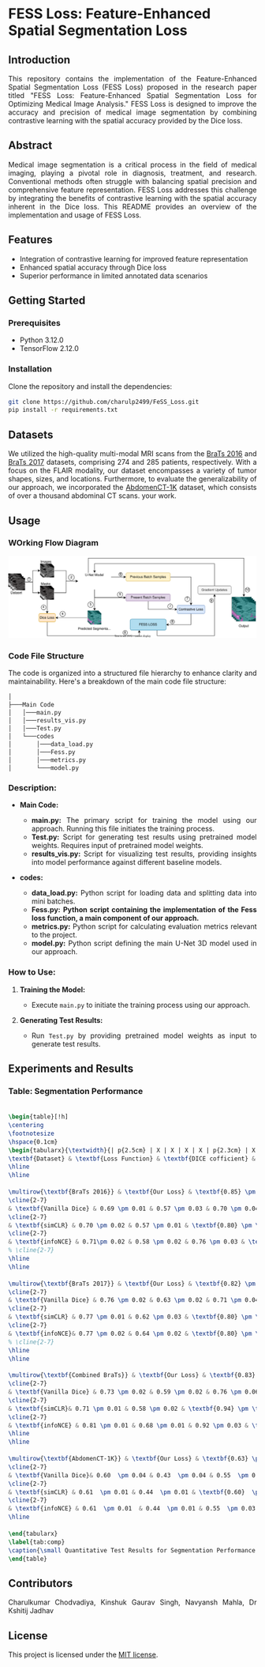 # FESS Loss: Feature-Enhanced Spatial Segmentation Loss
<div style="text-align: justify">

## Introduction
This repository contains the implementation of the Feature-Enhanced Spatial Segmentation Loss (FESS Loss) proposed in the research paper titled "FESS Loss: Feature-Enhanced Spatial Segmentation Loss for Optimizing Medical Image Analysis." FESS Loss is designed to improve the accuracy and precision of medical image segmentation by combining contrastive learning with the spatial accuracy provided by the Dice loss.

## Abstract
Medical image segmentation is a critical process in the field of medical imaging, playing a pivotal role in diagnosis, treatment, and research. Conventional methods often struggle with balancing spatial precision and comprehensive feature representation. FESS Loss addresses this challenge by integrating the benefits of contrastive learning with the spatial accuracy inherent in the Dice loss. This README provides an overview of the implementation and usage of FESS Loss.

## Features
- Integration of contrastive learning for improved feature representation
- Enhanced spatial accuracy through Dice loss
- Superior performance in limited annotated data scenarios

## Getting Started

### Prerequisites
- Python 3.12.0
- TensorFlow 2.12.0

### Installation
Clone the repository and install the dependencies:

```bash
git clone https://github.com/charulp2499/FeSS_Loss.git
pip install -r requirements.txt
```
## Datasets

We utilized the high-quality multi-modal MRI scans from the [BraTs 2016](https://www.smir.ch/BRATS/Start2016) and [BraTs 2017](https://www.med.upenn.edu/sbia/brats2017/data.html) datasets, comprising 274 and 285 patients, respectively. With a focus on the FLAIR modality, our dataset encompasses a variety of tumor shapes, sizes, and locations. Furthermore, to evaluate the generalizability of our approach, we incorporated the [AbdomenCT-1K](https://github.com/JunMa11/AbdomenCT-1K) dataset, which consists of over a thousand abdominal CT scans. your work.


## Usage

### WOrking Flow Diagram
<!-- <img src="Readme_Supply\flowchart.svg" alt="Flowchart" /> -->
<img src="https://raw.githubusercontent.com/charulp2499/FeSS_Loss/main/Readme_Supply/Flowchart.svg" alt="Flowchart" />


### Code File Structure

The code is organized into a structured file hierarchy to enhance clarity and maintainability. Here's a breakdown of the main code file structure:

```
│
├───Main Code
│   │───main.py
│   │───results_vis.py
│   │───Test.py
│   └───codes
│       │───data_load.py
│       │───Fess.py
│       │───metrics.py
│       └───model.py
```

### Description:

- **Main Code:**
  - **main.py:** The primary script for training the model using our approach. Running this file initiates the training process.
  - **Test.py:** Script for generating test results using pretrained model weights. Requires input of pretrained model weights.
  - **results_vis.py:** Script for visualizing test results, providing insights into model performance against different baseline models.
  

- **codes:**
  - **data_load.py:** Python script for loading data and splitting data into mini batches.
  - **Fess.py:** **Python script containing the implementation of the Fess loss function, a main component of our approach.**
  - **metrics.py:** Python script for calculating evaluation metrics relevant to the project.
  - **model.py:** Python script defining the main U-Net 3D model used in our approach.

### How to Use:

1. **Training the Model:**
   - Execute `main.py` to initiate the training process using our approach.

2. **Generating Test Results:**
   - Run `Test.py` by providing pretrained model weights as input to generate test results.


## Experiments and Results

### Table: Segmentation Performance
```latex

\begin{table}[!h]
\centering
\footnotesize
\hspace{0.1cm}
\begin{tabularx}{\textwidth}{| p{2.5cm} | X | X | X | X | p{2.3cm} | X |} \hline
\textbf{Dataset} & \textbf{Loss Function} & \textbf{DICE cofficient} &  \textbf{IoU @0.5} & \textbf{Precision} & \textbf{Specificity} & \textbf{Sensitivity}\\
\hline
\hline

\multirow{\textbf{BraTs 2016}} & \textbf{Our Loss} & \textbf{0.85} \pm \textbf{0.02} & \textbf{0.75} \pm \textbf{0.03} & \textbf{0.80} \pm \textbf{0.02} & 0.98 \pm 0.001 & \textbf{0.91} \pm \textbf{0.01}\\
\cline{2-7}
& \textbf{Vanilla Dice} & 0.69 \pm 0.01 & 0.57 \pm 0.03 & 0.70 \pm 0.04 & 0.97 \pm 0.003 & 0.72 \pm 0.02 \\
\cline{2-7}
& \textbf{simCLR} & 0.70 \pm 0.02 & 0.57 \pm 0.01 & \textbf{0.80} \pm \textbf{0.03} & \textbf{0.99} \pm \textbf{0.001} & 0.67 \pm 0.02\\
\cline{2-7}
& \textbf{infoNCE} & 0.71\pm 0.02 & 0.58 \pm 0.02 & 0.76 \pm 0.03 & \textbf{0.99} \pm \textbf{0.001} & 0.69 \pm 0.02\\
% \cline{2-7}
\hline
\hline

\multirow{\textbf{BraTs 2017}} & \textbf{Our Loss} & \textbf{0.82} \pm \textbf{0.03} & \textbf{0.71} \pm \textbf{0.02} & 0.75 \pm 0.04 & 0.97 \pm 0.001 & \textbf{0.93} \pm \textbf{0.01}\\
\cline{2-7}
& \textbf{Vanilla Dice} & 0.76 \pm 0.02 & 0.63 \pm 0.02 & 0.71 \pm 0.04 & 0.97 \pm 0.001 & 0.85 \pm 0.02\\
\cline{2-7}
& \textbf{simCLR} & 0.77 \pm 0.01 & 0.62 \pm 0.03 & \textbf{0.80} \pm \textbf{0.04} & \textbf{0.98} \pm \textbf{0.002} & 0.77 \pm 0.01 \\
\cline{2-7}
& \textbf{infoNCE}& 0.77 \pm 0.02 & 0.64 \pm 0.02 & \textbf{0.80} \pm \textbf{0.03} & \textbf{0.98} \pm \textbf{0.002} & 0.78 \pm 0.04\\
% \cline{2-7}
\hline
\hline

\multirow{\textbf{Combined BraTs}} & \textbf{Our Loss} & \textbf{0.83} \pm \textbf{0.03} & \textbf{0.69 }\pm \textbf{0.03} & 0.86 \pm 0.04 & \textbf{0.99} \pm \textbf{0.001} & \textbf{0.77} \pm \textbf{0.02} \\
\cline{2-7}
& \textbf{Vanilla Dice} & 0.73 \pm 0.02 & 0.59 \pm 0.02 & 0.76 \pm 0.06 & \textbf{0.99} \pm \textbf{0.002} & 0.74 \pm 0.03 \\
\cline{2-7}
& \textbf{simCLR}& 0.71 \pm 0.01 & 0.58 \pm 0.02 & \textbf{0.94} \pm \textbf{0.03} & \textbf{0.99} \pm \textbf{0.002} & 0.62 \pm 0.03\\
\cline{2-7}
& \textbf{infoNCE} & 0.81 \pm 0.01 & 0.68 \pm 0.01 & 0.92 \pm 0.03 & \textbf{0.99} \pm \textbf{0.001} & 0.74 \pm 0.02 \\
\hline
\hline

\multirow{\textbf{AbdomenCT-1K}} & \textbf{Our Loss} & \textbf{0.63} \pm \textbf{0.01}  & \textbf{0.46} \pm \textbf{0.01} & \textbf{0.60}  \pm \textbf{0.02}  & \textbf{0.96 } \pm \textbf{0.003}  & 0.68 \pm 0.04\\
\cline{2-7}
& \textbf{Vanilla Dice}& 0.60  \pm 0.04 & 0.43  \pm 0.04 & 0.55  \pm 0.05 & 0.95  \pm 0.004 & 0.67  \pm 0.03\\
\cline{2-7}
& \textbf{simCLR} & 0.61  \pm 0.01 & 0.44  \pm 0.01 & \textbf{0.60}  \pm \textbf{0.04}  & \textbf{0.96}  \pm \textbf{0.004}  & 0.63  \pm 0.04\\
\cline{2-7}
& \textbf{infoNCE} & 0.61  \pm 0.01  & 0.44  \pm 0.01 & 0.55  \pm 0.03 & 0.95  \pm 0.009  & \textbf{0.69}  \pm \textbf{0.04} \\
\hline
    
\end{tabularx}
\label{tab:comp}
\caption{\small Quantitative Test Results for Segmentation Performance with FESS Loss and Different Functions on Medical Image Datasets}
\end{table}


```


## Contributors
Charulkumar Chodvadiya, Kinshuk Gaurav Singh, Navyansh Mahla, Dr Kshitij Jadhav

## License
This project is licensed under the [MIT license](LICENSE).



